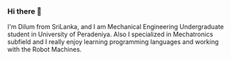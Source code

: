 ### Hi there 👋

I'm Dilum from SriLanka, and I am Mechanical Engineering Undergraduate student in University of Peradeniya. Also I specialized in Mechatronics subfield and I really enjoy learning programming languages and working with the Robot Machines.
